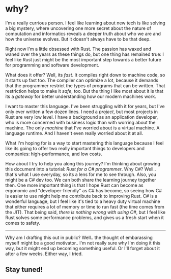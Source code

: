 # why? 

I'm a really currious person. I feel like learning about new tech is like solving a big mystery, where uncovering one more secret about
the nature of computation and informatics reveals a deeper truth about who we are and how the universe evolves. But it doesn't always have
to be that deep.

Right now I'm a little obsessed with Rust. The passion has waxed and waned over the years as these things do, but one thing has remained true:
I feel like Rust just might be the most important step towards a better future for programming and software development. 

What does it offer? Well, its *fast*. It compiles right down to machine code, so it starts up fast too. The compiler can optimize a lot, because 
it demands that the programmer restrict the types of programs that can be written. That restriction helps to make it *safe*, too. But the thing I like most about it is that its a *gateway* for better understanding how our modern machines work. 

I want to master this language. I've been struggling with it for years, but I've only ever written a few dozen lines. I need a *project*, but most projects in Rust are very low level. I have a background as an application developer, who is more concerned with business logic than with worring about the machine. The only *machine* that I've worried about is a virtual machine. A language runtime. And I haven't even really worried about it at all. 

What I'm hoping for is a way to start mastering this language because I feel like its going to offer two really important things to developers and companies: high-performance, and low costs. 

How about I try to help you along this journey? I'm thinking about growing this document into a tutorial: _Rust for a C# programmer_. Why C#? Well.. that's what I use everyday, so its a lens for me to see through. Also, you might be a C# dev too. We can both share the learning journey together then. One more important thing is that I hope Rust can become as ergonomic and "developer-friendly" as C# has become, so seeing how C# is easier to use might help me contribute back to improving Rust. C# is a wonderful language, but I feel like it's tied to a heavy duty virtual machine that either requires a lot of memory or time to run fast (the time comes from the JIT). That being said, _there is nothing wrong with using C#_, but I feel like Rust solves some performance problems, and gives us a fresh start when it comes to safety. 

---

Why am I drafting this out in public? Well.. the thought of embarassing myself might be a good motivator.. I'm not really sure why I'm doing it this way, but it might end up becoming something useful. Or I'll forget about it after a few weeks. Either way, I tried.

## Stay tuned! 

